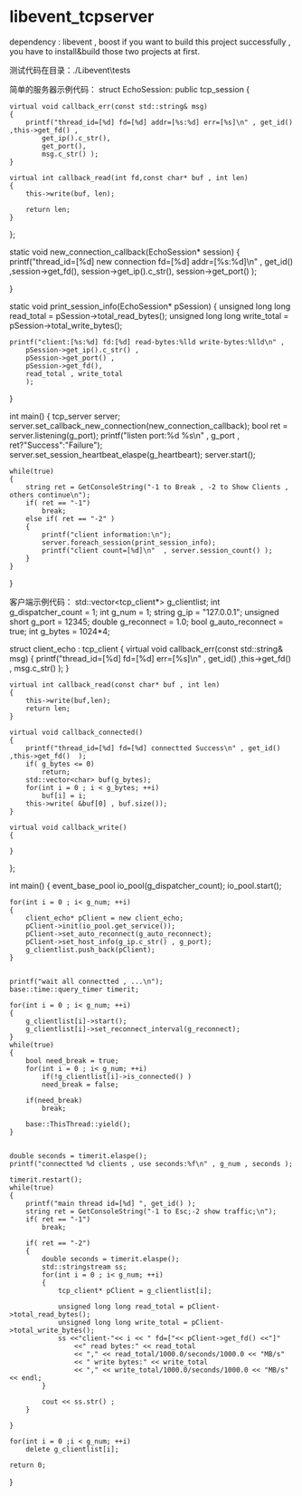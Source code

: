 # libevent_tcpserver
dependency :  libevent , boost
if you want to build this project successfully , you have to install&build those two projects at first.

测试代码在目录：./Libevent\tests

简单的服务器示例代码：
struct EchoSession: public tcp_session
{
 
	virtual void callback_err(const std::string& msg)
	{
		printf("thread_id=[%d] fd=[%d] addr=[%s:%d] err=[%s]\n" , get_id() ,this->get_fd() , 
			get_ip().c_str(),
			get_port(),
			msg.c_str() );
	}

	virtual int callback_read(int fd,const char* buf , int len)
	{
		this->write(buf, len);
		 
		return len;
	}
 
 };

 
static
void new_connection_callback(EchoSession* session)
{
	printf("thread_id=[%d] new connection fd=[%d] addr=[%s:%d]\n" , 
		get_id() ,session->get_fd(),
		session->get_ip().c_str(),
		session->get_port()
		);
	
}

static 
void print_session_info(EchoSession* pSession)
{
	unsigned long long read_total = pSession->total_read_bytes();
	unsigned long long write_total = pSession->total_write_bytes();


	printf("client:[%s:%d] fd:[%d] read-bytes:%lld write-bytes:%lld\n" , 
		pSession->get_ip().c_str() , 
		pSession->get_port() ,
		pSession->get_fd(),
		read_total , write_total
		);
}


int main()
{
	tcp_server<EchoSession> server;
	server.set_callback_new_connection(new_connection_callback);
	bool ret = server.listening(g_port);
	printf("listen port:%d %s\n" , g_port , ret?"Success":"Failure");
	server.set_session_heartbeat_elaspe(g_heartbeart);
	server.start();
	
 
	while(true)
	{
		string ret = GetConsoleString("-1 to Break , -2 to Show Clients , others continue\n");
		if( ret == "-1")
			break;
		else if( ret == "-2" )
		{
			printf("client information:\n");
			server.foreach_session(print_session_info);
			printf("client count=[%d]\n"  , server.session_count() );
		}
	}
}

客户端示例代码：
 std::vector<tcp_client*> g_clientlist; 
 int g_dispatcher_count = 1;
 int g_num = 1;
 string g_ip = "127.0.0.1";
 unsigned short g_port = 12345;
 double g_reconnect = 1.0;
 bool g_auto_reconnect = true;
 int g_bytes = 1024*4;

struct client_echo : tcp_client
{
	virtual void callback_err(const std::string& msg)
	{
		printf("thread_id=[%d] fd=[%d] err=[%s]\n" , get_id() ,this->get_fd() , msg.c_str() );
	}

	virtual int callback_read(const char* buf , int len)
	{
		this->write(buf,len);
		return len;
	}

	virtual void callback_connected()
	{
		printf("thread_id=[%d] fd=[%d] connectted Success\n" , get_id() ,this->get_fd()  );
		if( g_bytes <= 0)
			return;
		std::vector<char> buf(g_bytes);
		for(int i = 0 ; i < g_bytes; ++i)
			buf[i] = i;
		this->write( &buf[0] , buf.size());
	}

	virtual void callback_write()
	{
		
	}

};

int main()
{
	event_base_pool io_pool(g_dispatcher_count);
	io_pool.start();

	for(int i = 0 ; i< g_num; ++i)
	{
		client_echo* pClient = new client_echo;
		pClient->init(io_pool.get_service());
		pClient->set_auto_reconnect(g_auto_reconnect);
		pClient->set_host_info(g_ip.c_str() , g_port);
		g_clientlist.push_back(pClient);
	}


	printf("wait all connectted , ...\n");
	base::time::query_timer timerit;
	
	for(int i = 0 ; i< g_num; ++i)
	{
		g_clientlist[i]->start();
		g_clientlist[i]->set_reconnect_interval(g_reconnect);
	}
	while(true)
	{
		bool need_break = true;
		for(int i = 0 ; i< g_num; ++i)
			if(!g_clientlist[i]->is_connected() )
			need_break = false;
		
		if(need_break)
			break;

		base::ThisThread::yield();
	}

	
	double seconds = timerit.elaspe();
	printf("connectted %d clients , use seconds:%f\n" , g_num , seconds );
	
	timerit.restart();
	while(true)
	{
		printf("main thread id=[%d] ", get_id() );
		string ret = GetConsoleString("-1 to Esc;-2 show traffic;\n");
		if( ret == "-1")
			break;
		
		if( ret == "-2")
		{
			double seconds = timerit.elaspe();
			std::stringstream ss;
			for(int i = 0 ; i< g_num; ++i)
			{
				tcp_client* pClient = g_clientlist[i];
				
				unsigned long long read_total = pClient->total_read_bytes();
				unsigned long long write_total = pClient->total_write_bytes();
				ss <<"client-"<< i << " fd=["<< pClient->get_fd() <<"]"
					<<" read bytes:" << read_total
					<< "," << read_total/1000.0/seconds/1000.0 << "MB/s"
					<< " write bytes:" << write_total 
					<< "," << write_total/1000.0/seconds/1000.0 << "MB/s" << endl;
			}

			cout << ss.str() ;
		}

	}
	
	for(int i = 0 ;i < g_num; ++i)
		delete g_clientlist[i];
    
    return 0;
}


